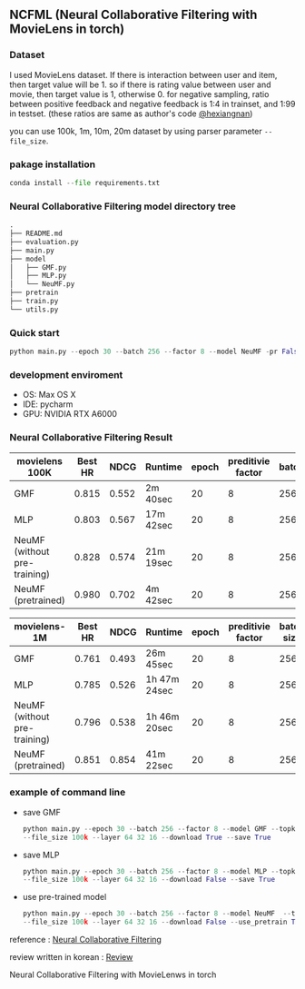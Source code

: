 ## NCFML (Neural Collaborative Filtering with MovieLens in torch)

### Dataset
I used MovieLens dataset. If there is interaction between user and item, then target value will be 1. so if there is rating value between user and movie, then target value is 1, otherwise 0. for negative sampling, ratio between positive feedback and negative feedback is 1:4 in trainset, and 1:99 in testset. (these ratios are same as author's code [@hexiangnan](https://github.com/hexiangnan/neural_collaborative_filtering))

you can use 100k, 1m, 10m, 20m dataset by using parser parameter `--file_size`.

### pakage installation

```python
conda install --file requirements.txt

```

### Neural Collaborative Filtering model directory tree

```python
.
├── README.md
├── evaluation.py
├── main.py
├── model
│   ├── GMF.py
│   ├── MLP.py
│   └── NeuMF.py
├── pretrain
├── train.py
└── utils.py
```

### Quick start
```python
python main.py --epoch 30 --batch 256 --factor 8 --model NeuMF -pr False --topk 10 --file_size 100k --layer 64 32 16 --download True --use_pretrain False

```

### development enviroment

- OS: Max OS X
- IDE: pycharm
- GPU: NVIDIA RTX A6000


### Neural Collaborative Filtering Result

| movielens 100K | Best HR | NDCG | Runtime | epoch | preditivie factor | batch_size | layer for MLP |
| --- | --- | --- | --- | --- | --- | --- | --- |
| GMF | 0.815 | 0.552 | 2m 40sec | 20 | 8 | 256 | X |
| MLP | 0.803 | 0.567 | 17m 42sec | 20 | 8 | 256 | [64,32,16] |
| NeuMF (without pre-training) | 0.828 | 0.574 | 21m 19sec | 20 | 8 | 256 | [64,32,16] |
| NeuMF (pretrained) | 0.980 | 0.702 | 4m 42sec | 20 | 8 | 256 | X |


| movielens-1M | Best HR | NDCG | Runtime | epoch | preditivie factor | batch size | layer for MLP |
| --- | --- | --- | --- | --- | --- | --- | --- |
| GMF | 0.761 | 0.493 | 26m 45sec | 20 | 8 | 256 | X |
| MLP | 0.785 | 0.526 | 1h 47m 24sec | 20 | 8 | 256 | [64,32,16] |
| NeuMF (without pre-training) | 0.796 | 0.538 | 1h 46m 20sec | 20 | 8 | 256 | [64,32,16] |
| NeuMF (pretrained) | 0.851 | 0.854 | 41m 22sec | 20 | 8 | 256 | X |

### example of command line

- save GMF
  ```python
  python main.py --epoch 30 --batch 256 --factor 8 --model GMF --topk 10
  --file_size 100k --layer 64 32 16 --download True --save True

  ```
- save MLP

  ```python
  python main.py --epoch 30 --batch 256 --factor 8 --model MLP --topk 10
  --file_size 100k --layer 64 32 16 --download False --save True

  ```
- use pre-trained model
  ```python
  python main.py --epoch 30 --batch 256 --factor 8 --model NeuMF  --topk 10
  --file_size 100k --layer 64 32 16 --download False --use_pretrain True
  ```



reference : [Neural Collaborative Filtering](https://arxiv.org/abs/1708.05031)

review written in korean : [Review](https://changhyeonnam.github.io/2021/12/28/Neural_Collaborative_Filtering.html)

Neural Collaborative Filtering with MovieLenws in torch
